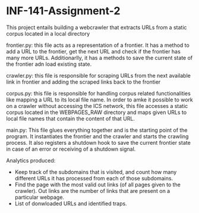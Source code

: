 # INF-141-Assignment-2

This project entails building a webcrawler that extracts URLs from a static corpus located in a local directory

frontier.py: this file acts as a representation of a frontier. It has a method to add a URL to the frontier, get the next URL and check if the frontier has many more URLs. Additionarlly, it has a methods to save the current state of the frontier adn load existing state.

crawler.py: this file is responsible for scraping URLs from the next available link in frontier and adding the scraped links back to the frontier

corpus.py: this file is responsible for handling corpus related functionalities like mapping a URL to its local file name. In order to amke it possible to work on a crawler without accessing the ICS network, this file accesses a static corpus located in the WEBPAGES_RAW directory and maps given URLs to local file names that contain the content of that URL.

main.py: This file glues everything together and is the starting point of the program. It instantiates the frontier and the crawler and starts the crawling process. It also registers a shutdown hook to save the current frontier state in case of an error or receiving of a shutdown signal.

Analytics produced:
- Keep track of the subdomains that is visited, and count how many different URLs it has processed from each of those subdomains.
- Find the page with the most valid out links (of all pages given to the crawler). Out links are the number of links that are present on a particular webpage.
- List of donwloaded URLs and identified traps.
